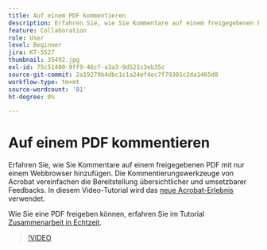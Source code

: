 ```yaml
---
title: Auf einem PDF kommentieren
description: Erfahren Sie, wie Sie Kommentare auf einem freigegebenen PDF mit nur einem Webbrowser hinzufügen.
feature: Collaboration
role: User
level: Beginner
jira: KT-5527
thumbnail: 35492.jpg
exl-id: 75c51400-9ff9-46cf-a3a3-9d521c3eb35c
source-git-commit: 2a19279b4dbc1c1a24ef4ec7f79301c2da1465d8
workflow-type: tm+mt
source-wordcount: '81'
ht-degree: 0%

---
```


# Auf einem PDF kommentieren

Erfahren Sie, wie Sie Kommentare auf einem freigegebenen PDF mit nur einem Webbrowser hinzufügen. Die Kommentierungswerkzeuge von Acrobat vereinfachen die Bereitstellung übersichtlicher und umsetzbarer Feedbacks. In diesem Video-Tutorial wird das [neue Acrobat-Erlebnis](new-workspace.md) verwendet.

Wie Sie eine PDF freigeben können, erfahren Sie im Tutorial [Zusammenarbeit in Echtzeit](collaborate.md).

>[!VIDEO](https://video.tv.adobe.com/v/35492?quality=12&learn=on&hidetitle=true)
